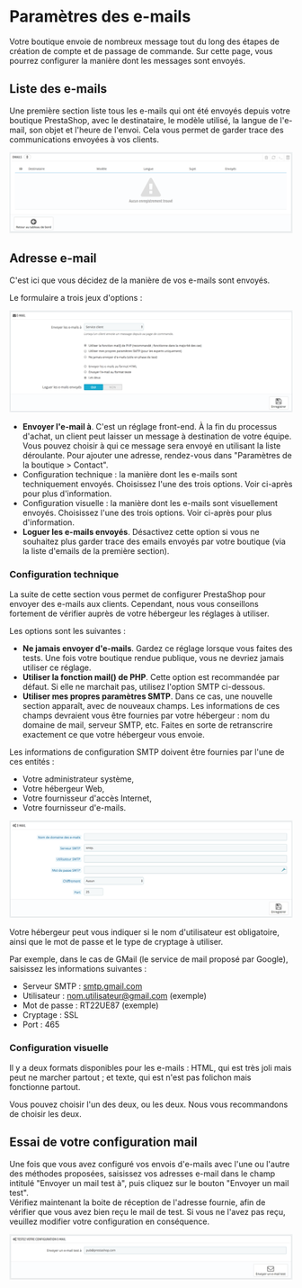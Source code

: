 # Paramètres des e-mails

Votre boutique envoie de nombreux message tout du long des étapes de création de compte et de passage de commande. Sur cette page, vous pourrez configurer la manière dont les messages sont envoyés.

## Liste des e-mails <a id="Param&#xE8;tresdese-mails-Listedese-mails"></a>

Une première section liste tous les e-mails qui ont été envoyés depuis votre boutique PrestaShop, avec le destinataire, le modèle utilisé, la langue de l'e-mail, son objet et l'heure de l'envoi. Cela vous permet de garder trace des communications envoyées à vos clients.

![](../../../.gitbook/assets/52298460.png)

## Adresse e-mail <a id="Param&#xE8;tresdese-mails-Adressee-mail"></a>

C'est ici que vous décidez de la manière de vos e-mails sont envoyés.

Le formulaire a trois jeux d'options :

![](../../../.gitbook/assets/52298461.png)

* **Envoyer l'e-mail à**. C'est un réglage front-end. À la fin du processus d'achat, un client peut laisser un message à destination de votre équipe. Vous pouvez choisir à qui ce message sera envoyé en utilisant la liste déroulante. Pour ajouter une adresse, rendez-vous dans "Paramètres de la boutique &gt; Contact".
* Configuration technique : la manière dont les e-mails sont techniquement envoyés. Choisissez l'une des trois options. Voir ci-après pour plus d'information.
* Configuration visuelle : la manière dont les e-mails sont visuellement envoyés. Choisissez l'une des trois options. Voir ci-après pour plus d'information.
* **Loguer les e-mails envoyés**. Désactivez cette option si vous ne souhaitez plus garder trace des emails envoyés par votre boutique \(via la liste d'emails de la première section\).

### Configuration technique <a id="Param&#xE8;tresdese-mails-Configurationtechnique"></a>

La suite de cette section vous permet de configurer PrestaShop pour envoyer des e-mails aux clients. Cependant, nous vous conseillons fortement de vérifier auprès de votre hébergeur les réglages à utiliser.

Les options sont les suivantes :

* **Ne jamais envoyer d'e-mails**. Gardez ce réglage lorsque vous faites des tests. Une fois votre boutique rendue publique, vous ne devriez jamais utiliser ce réglage.
* **Utiliser la fonction mail\(\) de PHP**. Cette option est recommandée par défaut. Si elle ne marchait pas, utilisez l'option SMTP ci-dessous.
* **Utiliser mes propres paramètres SMTP**. Dans ce cas, une nouvelle section apparaît, avec de nouveaux champs. Les informations de ces champs devraient vous être fournies par votre hébergeur : nom du domaine de mail, serveur SMTP, etc. Faites en sorte de retranscrire exactement ce que votre hébergeur vous envoie.

Les informations de configuration SMTP doivent être fournies par l'une de ces entités :

* Votre administrateur système,
* Votre hébergeur Web,
* Votre fournisseur d'accès Internet,
* Votre fournisseur d'e-mails.

![](../../../.gitbook/assets/52298462.png)

Votre hébergeur peut vous indiquer si le nom d'utilisateur est obligatoire, ainsi que le mot de passe et le type de cryptage à utiliser.

Par exemple, dans le cas de GMail \(le service de mail proposé par Google\), saisissez les informations suivantes :

* Serveur SMTP : [smtp.gmail.com](http://smtp.gmail.com)
* Utilisateur : [nom.utilisateur@gmail.com](mailto:nom.utilisateur@gmail.com) \(exemple\)
* Mot de passe : RT22UE87 \(exemple\)
* Cryptage : SSL
* Port : 465

### Configuration visuelle <a id="Param&#xE8;tresdese-mails-Configurationvisuelle"></a>

Il y a deux formats disponibles pour les e-mails : HTML, qui est très joli mais peut ne marcher partout ; et texte, qui est n'est pas folichon mais fonctionne partout.

Vous pouvez choisir l'un des deux, ou les deux. Nous vous recommandons de choisir les deux.

## Essai de votre configuration mail <a id="Param&#xE8;tresdese-mails-Essaidevotreconfigurationmail"></a>

Une fois que vous avez configuré vos envois d'e-mails avec l'une ou l'autre des méthodes proposées, saisissez vos adresses e-mail dans le champ intitulé "Envoyer un mail test à", puis cliquez sur le bouton "Envoyer un mail test".  
Vérifiez maintenant la boite de réception de l'adresse fournie, afin de vérifier que vous avez bien reçu le mail de test. Si vous ne l'avez pas reçu, veuillez modifier votre configuration en conséquence.

![](../../../.gitbook/assets/52298463.png)

